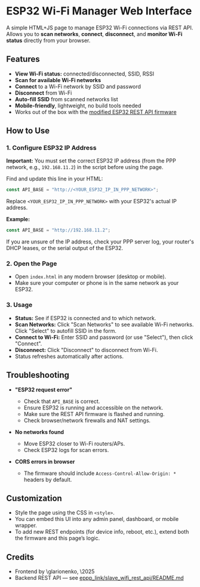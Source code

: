 # ESP32 Wi-Fi Manager Web Interface

A simple HTML+JS page to manage ESP32 Wi-Fi connections via REST API.
Allows you to **scan networks**, **connect**, **disconnect**, and **monitor Wi-Fi status** directly from your browser.

## Features

* **View Wi-Fi status:** connected/disconnected, SSID, RSSI
* **Scan for available Wi-Fi networks**
* **Connect** to a Wi-Fi network by SSID and password
* **Disconnect** from Wi-Fi
* **Auto-fill SSID** from scanned networks list
* **Mobile-friendly**, lightweight, no build tools needed
* Works out of the box with the [modified ESP32 REST API firmware](../README.md)

## How to Use

### 1. Configure ESP32 IP Address

**Important:**
You must set the correct ESP32 IP address (from the PPP network, e.g., `192.168.11.2`) in the script before using the page.

Find and update this line in your HTML:

```js
const API_BASE = "http://<YOUR_ESP32_IP_IN_PPP_NETWORK>";
```

Replace `<YOUR_ESP32_IP_IN_PPP_NETWORK>` with your ESP32's actual IP address.

**Example:**

```js
const API_BASE = "http://192.168.11.2";
```

If you are unsure of the IP address, check your PPP server log, your router's DHCP leases, or the serial output of the ESP32.

### 2. Open the Page

* Open `index.html` in any modern browser (desktop or mobile).
* Make sure your computer or phone is in the same network as your ESP32.

### 3. Usage

* **Status:** See if ESP32 is connected and to which network.
* **Scan Networks:** Click "Scan Networks" to see available Wi-Fi networks. Click "Select" to autofill SSID in the form.
* **Connect to Wi-Fi:** Enter SSID and password (or use "Select"), then click "Connect".
* **Disconnect:** Click "Disconnect" to disconnect from Wi-Fi.
* Status refreshes automatically after actions.

## Troubleshooting

* **"ESP32 request error"**

  * Check that `API_BASE` is correct.
  * Ensure ESP32 is running and accessible on the network.
  * Make sure the REST API firmware is flashed and running.
  * Check browser/network firewalls and NAT settings.

* **No networks found**

  * Move ESP32 closer to Wi-Fi routers/APs.
  * Check ESP32 logs for scan errors.

* **CORS errors in browser**

  * The firmware should include `Access-Control-Allow-Origin: *` headers by default.

## Customization

* Style the page using the CSS in `<style>`.
* You can embed this UI into any admin panel, dashboard, or mobile wrapper.
* To add new REST endpoints (for device info, reboot, etc.), extend both the firmware and this page’s logic.

## Credits

* Frontend by \glarionenko, \2025
* Backend REST API — see [eppp\_link/slave\_wifi\_rest\_api/README.md](../README.md)

